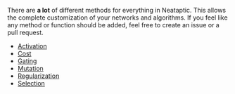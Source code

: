 There are **a lot** of different methods for everything in Neataptic. This allows
the complete customization of your networks and algorithms. If you feel like any
method or function should be added, feel free to create an issue or a pull request.

* [Activation](activation.md)
* [Cost](cost.md)
* [Gating](gating.md)
* [Mutation](mutation.md)
* [Regularization](regularization.md)
* [Selection](selection.md)
